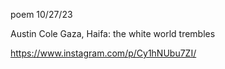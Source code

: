 poem 10/27/23

Austin Cole
Gaza, Haifa: the white world trembles

https://www.instagram.com/p/Cy1hNUbu7ZI/
